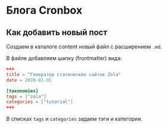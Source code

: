 # Блога Cronbox

## Как добавить новый пост

Создаем в каталоге content новый файл с расширением `.md`.

В файле добавляем шапку (frontmatter) вида:

```toml
+++
title = "Генератор статических сайтов Zola"
date = 2020-01-01

[taxonomies]
tags = ["zola"]
categories = ["tutorial"]
+++
```

В списках `tags` и `categories` задаем тэги и категории.